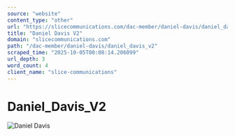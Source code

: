 ```yaml
---
source: "website"
content_type: "other"
url: "https://slicecommunications.com/dac-member/daniel-davis/daniel_davis_v2"
title: "Daniel Davis V2"
domain: "slicecommunications.com"
path: "/dac-member/daniel-davis/daniel_davis_v2"
scraped_time: "2025-10-05T00:08:14.206099"
url_depth: 3
word_count: 4
client_name: "slice-communications"
---
```


# Daniel_Davis_V2

![Daniel Davis](https://slicecommunications.com/wp-content/uploads/2021/10/Daniel_Davis_V2-300x300.jpg)